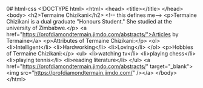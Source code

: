 0# html-css
 &lt;!DOCTYPE html> 
 &lt;html> &lt;head>   &lt;title>&lt;/title> &lt;/head> &lt;body> &lt;h2>Termaine Chizikani&lt;/h2>   &lt;!-- this defines me-->   &lt;p>Termaine Chizikani is a dual graduate "Honours Student." She studied at the university of Zimbabwe.&lt;/p>   &lt;a href="https://profdiamondtermain.jimdo.com/abstracts/">Articles by Termaine&lt;/a>   &lt;p>Attributes of Termaine Chizikani:&lt;/p>   &lt;ol>     &lt;li>Intelligent&lt;/li>     &lt;li>Hardworking&lt;/li>     &lt;li>Loving&lt;/li>   &lt;/ol>   &lt;p>Hobbies of Termaine Chizikani:&lt;/p>   &lt;ul>     &lt;li>watching tv&lt;/li>     &lt;li>playing chess&lt;/li>     &lt;li>playing tennis&lt;/li>     &lt;li>reading literature&lt;/li>   &lt;/ul>    &lt;a href="https://profdiamondtermain.jimdo.com/abstracts/" target="_blank">     &lt;img src="https://profdiamondtermain.jimdo.com/" />&lt;/a>    &lt;/body>  &lt;/html>
